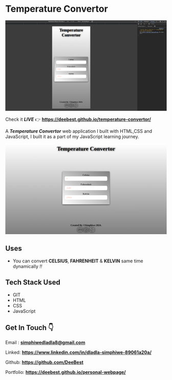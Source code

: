 # Temperature Convertor

![screenshot1 of the app](./images/Screenshot1.png)

Check it _**LIVE**_ 👉
**<https://deebest.github.io/temperature-convertor/>**

A _**Temperature Convertor**_ web application I built with HTML,CSS and JavaScript, I built it as a part of my JavaScript learning journey.

![screenshot2 of the app](./images/Screenshot2.png)

## Uses

- You can convert **CELSIUS**, **FAHRENHEIT** & **KELVIN** same time dynamically _!!_

## Tech Stack Used

- GIT
- HTML
- CSS
- JavaScript

## Get In Touch 👇

Email : **<simphiwedladla8@gmail.com>**

Linked: **<https://www.linkedin.com/in/dladla-simphiwe-89061a20a/>**

Github: **<https://github.com/DeeBest>**

Portfolio: **<https://deebest.github.io/personal-webpage/>**
